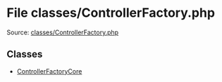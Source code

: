 File classes/ControllerFactory.php
=========
Source: [classes/ControllerFactory.php](https://github.com/PrestaShop/PrestaShop/blob/1.6.1.1/classes/ControllerFactory.php)


Classes
-------

* [ControllerFactoryCore](class.ControllerFactoryCore)

